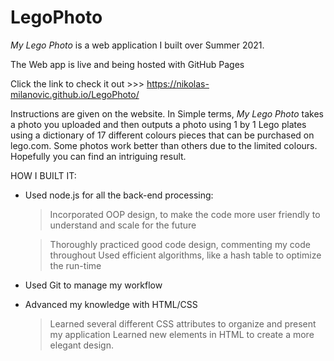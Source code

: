 # LegoPhoto
*My Lego Photo* is a web application I built over Summer 2021.

The Web app is live and being hosted with GitHub Pages

Click the link to check it out >>> https://nikolas-milanovic.github.io/LegoPhoto/

Instructions are given on the website. In Simple terms, *My Lego Photo* takes a photo you uploaded and then outputs a photo using 1 by 1 Lego plates using a dictionary of 17 different colours pieces that can be purchased on lego.com. Some photos work better than others due to the limited colours. Hopefully you can find an intriguing result. 

HOW I BUILT IT:
* Used node.js for all the back-end processing:
  > Incorporated OOP design, to make the code more user friendly to understand and scale for the future
  
  > Thoroughly practiced good code design, commenting my code throughout
  > Used efficient algorithms, like a hash table to optimize the run-time
* Used Git to manage my workflow
* Advanced my knowledge with HTML/CSS
  > Learned several different CSS attributes to organize and present my application
  > Learned new elements in HTML to create a more elegant design. 
